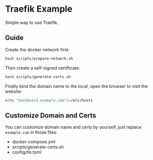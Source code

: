 # Traefik Example

Simple way to use Traefik.

## Guide

Create the docker network first:

```bash
bash scripts/prepare-network.sh
```

Then create a self-signed certificate:

```bash
bash scripts/generate-certs.sh
```

Finally bind the domain name to the local, open the browser to visit the website:

```bash
echo "dashboard.example.com">>/etc/hosts
```

## Customize Domain and Certs

You can customize domain name and certs by yourself, just replace `example.com` in those files:

- docker-compose.yml
- scripts/generate-certs.sh
- config/tls.toml
